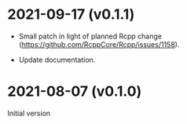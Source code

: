 # 2021-09-17 (v0.1.1)

* Small patch in light of planned Rcpp change (https://github.com/RcppCore/Rcpp/issues/1158).

* Update documentation.



# 2021-08-07 (v0.1.0)

Initial version
